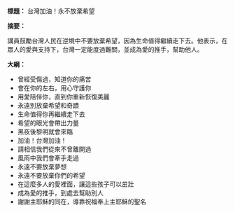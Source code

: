 **標題：** 台灣加油！永不放棄希望

**摘要：**

講員鼓勵台灣人民在逆境中不要放棄希望，因為生命值得繼續走下去。他表示，在眾人的愛與支持下，台灣一定能度過難關，並成為愛的推手，幫助他人。

**大綱：**

* 曾經受傷過，知道你的痛苦
* 會在你的左右，用心守護你
* 用愛陪伴你，直到你重新恢復美麗
* 永遠別放棄希望和奇蹟
* 生命值得你再繼續走下去
* 希望的眼光會帶出力量
* 黑夜後黎明就會來臨
* 加油！台灣加油！
* 請相信我們從來不曾離開過
* 風雨中我們會牽手走過
* 永遠不要放棄夢想
* 永遠不要放棄你們的希望
* 在這麼多人的愛裡面，讓這些孩子可以茁壯
* 成為愛的推手，到處去幫助別人
* 謝謝主耶穌的同在，導靠祝福奉上主耶穌的聖名